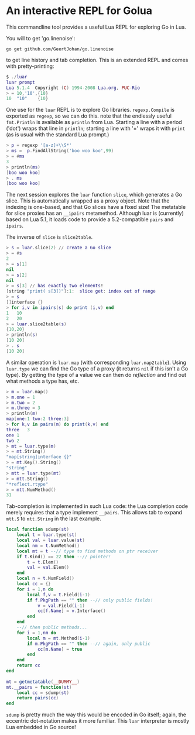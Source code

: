 # An interactive REPL for Golua

This commandline tool provides a useful Lua REPL for exploring Go in Lua.

You will to get 'go.linenoise':

	go get github.com/GeertJohan/go.linenoise
	
to get line history and tab completion. This is an extended REPL and comes with
pretty-printing:

```lua
$ ./luar
luar prompt
Lua 5.1.4  Copyright (C) 1994-2008 Lua.org, PUC-Rio
> = 10,'10',{10}
10	"10"	{10}
```

One use for the `luar` REPL is to explore Go libraries. `regexp.Compile` is 
exported as `regexp`, so we can do this. note that the endlessly useful `fmt.Println` 
is available as `println` from Lua. Starting a line with a period ('dot') wraps
that line in `println`; starting a line with '=' wraps it with `print` (as is usual
with the standard Lua prompt.)

```lua
> p = regexp '[a-z]+\\S*'
> ms =  p.FindAllString('boo woo koo',99)
> = #ms
3
> println(ms)
[boo woo koo]
> . ms
[boo woo koo]
```

The next session explores the `luar` function `slice`, which generates a Go
slice. This is automatically wrapped as a proxy object. Note that the indexing
is one-based, and that Go slices have a fixed size!  The metatable for slice proxies
has an `__ipairs` metamethod. Although luar is (currently) based on Lua 5.1,
it loads code to provide a 5.2-compatible `pairs` and `ipairs`.

The inverse of `slice` is `slice2table`. 

```lua
> s = luar.slice(2) // create a Go slice
> = #s
2
> = s[1]
nil
> = s[2]
nil
> = s[3] // has exactly two elements!
[string "print( s[3])"]:1:  slice get: index out of range
> = s
[]interface {}
> for i,v in ipairs(s) do print (i,v) end
1	10
2	20
> = luar.slice2table(s)
{10,20}
> println(s)
[10 20]
> . s
[10 20]
```

A similar operation is `luar.map` (with corresponding `luar.map2table`).
Using `luar.type` we can find the Go type of a proxy (it returns `nil` if this isn't
a Go type). By getting the type of a value we can then do _reflection_ and 
find out what methods a type has, etc.

```lua
> m = luar.map()
> m.one = 1
> m.two = 2
> m.three = 3
> println(m)
map[one:1 two:2 three:3]
> for k,v in pairs(m) do print(k,v) end
three	3
one	1
two	2
> mt = luar.type(m)
> = mt.String()
"map[string]interface {}"
> = mt.Key().String()
"string"
> mtt = luar.type(mt)
> = mtt.String()
"*reflect.rtype"
> = mtt.NumMethod()
31
```

Tab-completion is implemented in such Lua code: the Lua completion code
merely requires that a type implement `__pairs`. This allows tab to
expand `mtt.S` to `mtt.String` in the last example.

```lua
local function sdump(st)
    local t = luar.type(st)
    local val = luar.value(st)
    local nm = t.NumMethod()
    local mt = t --// type to find methods on ptr receiver
    if t.Kind() == 22 then --// pointer!
        t = t.Elem()
        val = val.Elem()
    end
    local n = t.NumField()
    local cc = {}
    for i = 1,n do
        local f,v = t.Field(i-1)
        if f.PkgPath == "" then --// only public fields!
            v = val.Field(i-1)    
            cc[f.Name] = v.Interface()
        end
    end
    --// then public methods...
    for i = 1,nm do
        local m = mt.Method(i-1)
        if m.PkgPath == "" then --// again, only public
            cc[m.Name] = true
        end
    end
    return cc
end
        
mt = getmetatable(__DUMMY__)
mt.__pairs = function(st)
    local cc = sdump(st)
    return pairs(cc)
end
```

`sdump` is pretty much the way this would be encoded in Go itself; again, the
eccentric dot-notation makes it more familiar. This `luar` interpreter is mostly
Lua embedded in Go source!
